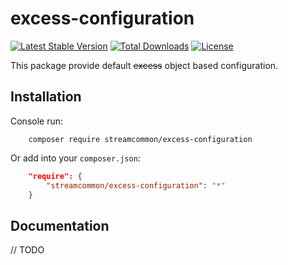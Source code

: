 # excess-configuration
[![Latest Stable Version](https://poser.pugx.org/streamcommon/excess-configuration/v/stable)](https://packagist.org/packages/streamcommon/excess-configuration)
[![Total Downloads](https://poser.pugx.org/streamcommon/excess-configuration/downloads)](https://packagist.org/packages/streamcommon/excess-configuration)
[![License](https://poser.pugx.org/streamcommon/excess-configuration/license)](https://packagist.org/packages/streamcommon/excess-configuration)

This package provide default ~~excess~~ object based configuration.

## Installation
Console run:
```console
    composer require streamcommon/excess-configuration
```
Or add into your `composer.json`:
```json
    "require": {
        "streamcommon/excess-configuration": "*"
    }
```

## Documentation
// TODO